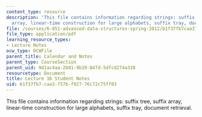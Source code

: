 ```yaml
---
content_type: resource
description: 'This file contains information regarding strings: suffix tree, suffix
  array, linear-time construction for large alphabets, suffix tray, document retrieval.'
file: /courses/6-851-advanced-data-structures-spring-2012/b1f37fb7caa3757bf92776c72c75ff03_MIT6_851S12_L16.pdf
file_type: application/pdf
learning_resource_types:
- Lecture Notes
ocw_type: OCWFile
parent_title: Calendar and Notes
parent_type: CourseSection
parent_uid: 9d1ac4aa-2b01-9b19-847d-5dfcd274a338
resourcetype: Document
title: Lecture 16 Student Notes
uid: b1f37fb7-caa3-757b-f927-76c72c75ff03
---
```

This file contains information regarding strings: suffix tree, suffix array, linear-time construction for large alphabets, suffix tray, document retrieval.

